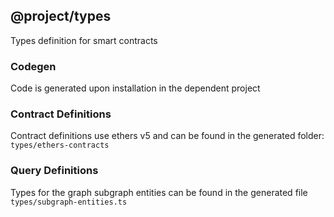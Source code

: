 ## @project/types

Types definition for smart contracts

### Codegen

Code is generated upon installation in the dependent project

### Contract Definitions

Contract definitions use ethers v5 and can be found in the generated folder: `types/ethers-contracts`

### Query Definitions

Types for the graph subgraph entities can be found in the generated file `types/subgraph-entities.ts`
